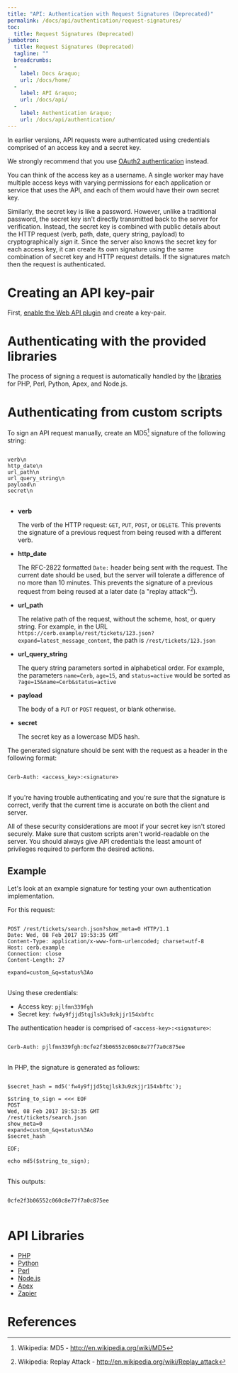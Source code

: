 ```yaml
---
title: "API: Authentication with Request Signatures (Deprecated)"
permalink: /docs/api/authentication/request-signatures/
toc:
  title: Request Signatures (Deprecated)
jumbotron:
  title: Request Signatures (Deprecated)
  tagline: ""
  breadcrumbs:
  -
    label: Docs &raquo;
    url: /docs/home/
  -
    label: API &raquo;
    url: /docs/api/
  -
    label: Authentication &raquo;
    url: /docs/api/authentication/
---
```


In earlier versions, API requests were authenticated using credentials comprised of an access key and a secret key.

We strongly recommend that you use [OAuth2 authentication](/docs/api/authentication/) instead.

You can think of the access key as a username.  A single worker may have multiple access keys with varying permissions for each application or service that uses the API, and each of them would have their own secret key.

Similarly, the secret key is like a password.  However, unlike a traditional password, the secret key isn't directly transmitted back to the server for verification.  Instead, the secret key is combined with public details about the HTTP request (verb, path, date, query string, payload) to cryptographically _sign_ it.  Since the server also knows the secret key for each access key, it can create its own signature using the same combination of secret key and HTTP request details.  If the signatures match then the request is authenticated.

# Creating an API key-pair

First, [enable the Web API plugin](/guides/api/configure-plugin/) and create a key-pair.

# Authenticating with the provided libraries

The process of signing a request is automatically handled by the [libraries](/docs/api/libraries/) for PHP, Perl, Python, Apex, and Node.js.

# Authenticating from custom scripts

To sign an API request manually, create an MD5[^md5] signature of the following string:

<pre>
<code class="language-text">
verb\n
http_date\n
url_path\n
url_query_string\n
payload\n
secret\n
</code>
</pre>

* **verb**

	The verb of the HTTP request: `GET`, `PUT`, `POST`, or `DELETE`.  This prevents the signature of a previous request from being reused with a different verb.

* **http_date**

	The RFC-2822 formatted `Date:` header being sent with the request.  The current date should be used, but the server will tolerate a difference of no more than 10 minutes.  This prevents the signature of a previous request from being reused at a later date (a "replay attack"[^replay-attack]).

* **url_path**

	The relative path of the request, without the scheme, host, or query string.  For example, in the URL `https://cerb.example/rest/tickets/123.json?expand=latest_message_content`, the path is `/rest/tickets/123.json`
    
* **url_query_string**

	The query string parameters sorted in alphabetical order.  For example, the parameters `name=Cerb`, `age=15`, and `status=active` would be sorted as `?age=15&name=Cerb&status=active`
    
* **payload**
	
	The body of a `PUT` or `POST` request, or blank otherwise.

* **secret**

	The secret key as a lowercase MD5 hash.
    
The generated signature should be sent with the request as a header in the following format:

<pre>
<code class="language-text">
Cerb-Auth: &lt;access_key&gt;:&lt;signature&gt;
</code>
</pre>

<div class="cerb-box note"><p>
	If you're having trouble authenticating and you're sure that the signature is correct, verify that the current time is accurate on both the client and server.
</p></div>

<div class="cerb-box warning"><p>
	All of these security considerations are moot if your secret key isn't stored securely.  Make sure that custom scripts aren't world-readable on the server.  You should always give API credentials the least amount of privileges required to perform the desired actions.
</p></div>

## Example

Let's look at an example signature for testing your own authentication implementation.

For this request:

<pre>
<code class="language-http">
POST /rest/tickets/search.json?show_meta=0 HTTP/1.1
Date: Wed, 08 Feb 2017 19:53:35 GMT
Content-Type: application/x-www-form-urlencoded; charset=utf-8
Host: cerb.example
Connection: close
Content-Length: 27

expand=custom_&q=status%3Ao
</code>
</pre>

Using these credentials:

* Access key: `pjlfmn339fgh`
* Secret key: `fw4y9fjjd5tqjlsk3u9zkjjr154xbftc`

The authentication header is comprised of `<access-key>:<signature>`:

<pre>
<code class="language-http">
Cerb-Auth: pjlfmn339fgh:0cfe2f3b06552c060c8e77f7a0c875ee
</code>
</pre>

In PHP, the signature is generated as follows:

<pre>
<code class="language-php">
$secret_hash = md5('fw4y9fjjd5tqjlsk3u9zkjjr154xbftc');

$string_to_sign = <<< EOF
POST
Wed, 08 Feb 2017 19:53:35 GMT
/rest/tickets/search.json
show_meta=0
expand=custom_&q=status%3Ao
$secret_hash

EOF;

echo md5($string_to_sign);
</code>
</pre>

This outputs:

<pre>
<code class="language-text">
0cfe2f3b06552c060c8e77f7a0c875ee
</code>
</pre>

# API Libraries

- [PHP](/docs/api/libraries/php/)
- [Python](/docs/api/libraries/python/)
- [Perl](/docs/api/libraries/perl/)
- [Node.js](/docs/api/libraries/nodejs/)
- [Apex](/docs/api/libraries/apex/)
- [Zapier](/docs/api/libraries/zapier/)

# References

[^md5]: Wikipedia: MD5 - <http://en.wikipedia.org/wiki/MD5>

[^replay-attack]: Wikipedia: Replay Attack - <http://en.wikipedia.org/wiki/Replay_attack>

